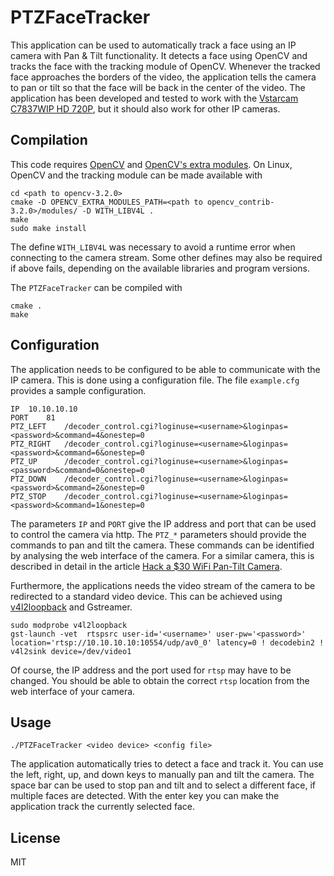 # PTZFaceTracker

This application can be used to automatically track a face using an IP camera with Pan & Tilt functionality. It detects a face using OpenCV and tracks the face with the tracking module of OpenCV. Whenever the tracked face approaches the borders of the video, the application tells the camera to pan or tilt so that the face will be back in the center of the video.
The application has been developed and tested to work with the [Vstarcam C7837WIP HD 720P](http://www.vstarcam.com/C7837WIP-Home-monitoring-IP-Camera-121.html), but it should also work for other IP cameras.

## Compilation

This code requires [OpenCV](https://github.com/opencv/opencv) and [OpenCV's extra modules](https://github.com/opencv/opencv_contrib). On Linux, OpenCV and the tracking module can be made available with

```
cd <path to opencv-3.2.0> 
cmake -D OPENCV_EXTRA_MODULES_PATH=<path to opencv_contrib-3.2.0>/modules/ -D WITH_LIBV4L .
make
sudo make install
```

The define ```WITH_LIBV4L``` was necessary to avoid a runtime error when connecting to the camera stream. Some other defines may also be required if above fails, depending on the available libraries and program versions.

The ```PTZFaceTracker``` can be compiled with


```
cmake .
make
```

## Configuration

The application needs to be configured to be able to communicate with the IP camera. This is done using a configuration file. The file ```example.cfg``` provides a sample configuration.

```
IP	10.10.10.10
PORT	81
PTZ_LEFT	/decoder_control.cgi?loginuse=<username>&loginpas=<password>&command=4&onestep=0
PTZ_RIGHT	/decoder_control.cgi?loginuse=<username>&loginpas=<password>&command=6&onestep=0
PTZ_UP		/decoder_control.cgi?loginuse=<username>&loginpas=<password>&command=0&onestep=0
PTZ_DOWN 	/decoder_control.cgi?loginuse=<username>&loginpas=<password>&command=2&onestep=0
PTZ_STOP 	/decoder_control.cgi?loginuse=<username>&loginpas=<password>&command=1&onestep=0
```

The parameters ```IP``` and ```PORT``` give the IP address and port that can be used to control the camera via http. The ```PTZ_*``` parameters should provide the commands to pan and tilt the camera.
These commands can be identified by analysing the web interface of the camera. For a similar camera, this is described in detail in the article [Hack a $30 WiFi Pan-Tilt Camera](http://www.instructables.com/id/Hack-a-30-WiFi-Pan-Tilt-Camera-Video-Audio-and-Mot/). 

Furthermore, the applications needs the video stream of the camera to be redirected to a standard video device. This can be achieved using [v4l2loopback](https://github.com/umlaeute/v4l2loopback) and Gstreamer. 

```
sudo modprobe v4l2loopback
gst-launch -vet  rtspsrc user-id='<username>' user-pw='<password>' location='rtsp://10.10.10.10:10554/udp/av0_0' latency=0 ! decodebin2 ! v4l2sink device=/dev/video1
```

Of course, the IP address and the port used for ```rtsp``` may have to be changed. You should be able to obtain the correct ```rtsp``` location from the web interface of your camera.

## Usage

```
./PTZFaceTracker <video device> <config file>
```

The application automatically tries to detect a face and track it. You can use the left, right, up, and down keys to manually pan and tilt the camera. The space bar can be used to stop pan and tilt and to select a different face, if multiple faces are detected. With the enter key you can make the application track the currently selected face.

## License

MIT



